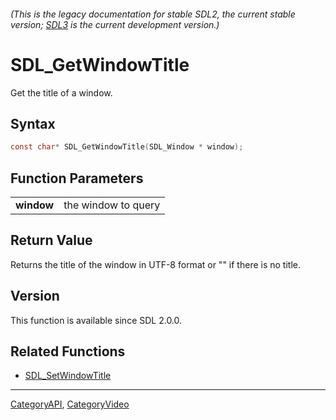 ###### (This is the legacy documentation for stable SDL2, the current stable version; [SDL3](https://wiki.libsdl.org/SDL3/) is the current development version.)
# SDL_GetWindowTitle

Get the title of a window.

## Syntax

```c
const char* SDL_GetWindowTitle(SDL_Window * window);

```

## Function Parameters

|                |                     |
| -------------- | ------------------- |
| **window**     | the window to query |

## Return Value

Returns the title of the window in UTF-8 format or "" if there is no title.

## Version

This function is available since SDL 2.0.0.

## Related Functions

* [SDL_SetWindowTitle](SDL_SetWindowTitle)

----
[CategoryAPI](CategoryAPI), [CategoryVideo](CategoryVideo)


